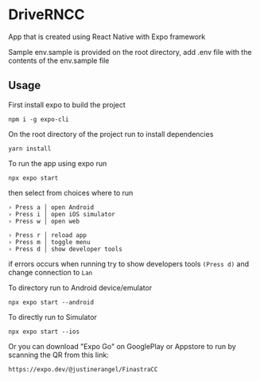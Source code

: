 # DriveRNCC

App that is created using React Native with Expo framework

Sample env.sample is provided on the root directory, add .env file with the contents of the env.sample file

## Usage

First install expo to build the project

```
npm i -g expo-cli
```

On the root directory of the project run to install dependencies

```
yarn install
```

To run the app using expo run

```
npx expo start
```

then select from choices where to run

```
› Press a │ open Android
› Press i │ open iOS simulator
› Press w │ open web

› Press r │ reload app
› Press m │ toggle menu
› Press d │ show developer tools
```

if errors occurs when running try to show developers tools `(Press d)` and change connection to `Lan`

To directory run to Android device/emulator

```
npx expo start --android
```

To directly run to Simulator

```
npx expo start --ios
```

Or you can download "Expo Go" on GooglePlay or Appstore to run by scanning the QR from this link:

```
https://expo.dev/@justinerangel/FinastraCC
```
